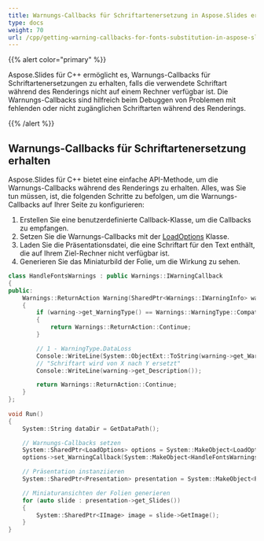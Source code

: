 ```yaml
---
title: Warnungs-Callbacks für Schriftartenersetzung in Aspose.Slides erhalten
type: docs
weight: 70
url: /cpp/getting-warning-callbacks-for-fonts-substitution-in-aspose-slides/
---
```


{{% alert color="primary" %}} 

Aspose.Slides für C++ ermöglicht es, Warnungs-Callbacks für Schriftartenersetzungen zu erhalten, falls die verwendete Schriftart während des Renderings nicht auf einem Rechner verfügbar ist. Die Warnungs-Callbacks sind hilfreich beim Debuggen von Problemen mit fehlenden oder nicht zugänglichen Schriftarten während des Renderings.

{{% /alert %}} 
## **Warnungs-Callbacks für Schriftartenersetzung erhalten**
Aspose.Slides für C++ bietet eine einfache API-Methode, um die Warnungs-Callbacks während des Renderings zu erhalten. Alles, was Sie tun müssen, ist, die folgenden Schritte zu befolgen, um die Warnungs-Callbacks auf Ihrer Seite zu konfigurieren:

1. Erstellen Sie eine benutzerdefinierte Callback-Klasse, um die Callbacks zu empfangen.
1. Setzen Sie die Warnungs-Callbacks mit der [LoadOptions](https://reference.aspose.com/slides/cpp/class/aspose.slides.load_options) Klasse.
1. Laden Sie die Präsentationsdatei, die eine Schriftart für den Text enthält, die auf Ihrem Ziel-Rechner nicht verfügbar ist.
1. Generieren Sie das Miniaturbild der Folie, um die Wirkung zu sehen.

``` cpp
class HandleFontsWarnings : public Warnings::IWarningCallback
{
public:
    Warnings::ReturnAction Warning(SharedPtr<Warnings::IWarningInfo> warning) override
    {
        if (warning->get_WarningType() == Warnings::WarningType::CompatibilityIssue)
        {
            return Warnings::ReturnAction::Continue;
        }

        // 1 - WarningType.DataLoss
        Console::WriteLine(System::ObjectExt::ToString(warning->get_WarningType()));
        // "Schriftart wird von X nach Y ersetzt"
        Console::WriteLine(warning->get_Description());

        return Warnings::ReturnAction::Continue;
    }
};
        
void Run()
{
    System::String dataDir = GetDataPath();

    // Warnungs-Callbacks setzen
    System::SharedPtr<LoadOptions> options = System::MakeObject<LoadOptions>();
    options->set_WarningCallback(System::MakeObject<HandleFontsWarnings>());

    // Präsentation instanziieren
    System::SharedPtr<Presentation> presentation = System::MakeObject<Presentation>(dataDir + u"presentation.pptx", options);

    // Miniaturansichten der Folien generieren
    for (auto slide : presentation->get_Slides())
    {
        System::SharedPtr<IImage> image = slide->GetImage();
    }
}
```